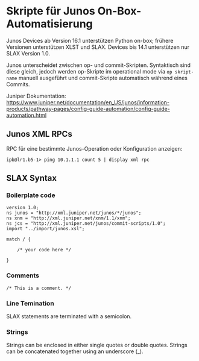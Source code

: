 # Skripte für Junos On-Box-Automatisierung

Junos Devices ab Version 16.1 unterstützen Python on-box; frühere Versionen unterstützen XLST und SLAX. Devices bis 14.1 unterstützen nur SLAX Version 1.0.

Junos unterscheidet zwischen op- und commit-Skripten. Syntaktisch sind diese gleich, jedoch werden op-Skripte im operational mode via ```op skript-name``` manuell ausgeführt und commit-Skripte automatisch während eines Commits.

Juniper Dokumentation: https://www.juniper.net/documentation/en_US/junos/information-products/pathway-pages/config-guide-automation/config-guide-automation.html


## Junos XML RPCs

RPC für eine bestimmte Junos-Operation oder Konfiguration anzeigen:

    ipb@lr1.b5-1> ping 10.1.1.1 count 5 | display xml rpc


## SLAX Syntax

### Boilerplate code

    version 1.0;
    ns junos = "http://xml.juniper.net/junos/*/junos";
    ns xnm = "http://xml.juniper.net/xnm/1.1/xnm";
    ns jcs = "http://xml.juniper.net/junos/commit-scripts/1.0";
    import "../import/junos.xsl";

    match / {

        /* your code here */

    }


### Comments

    /* This is a comment. */


### Line Temination

SLAX statements are terminated with a semicolon.


### Strings

Strings can be enclosed in either single quotes or double quotes. Strings can be concatenated together using an underscore (_).


